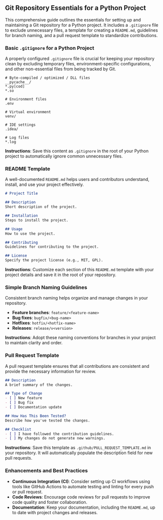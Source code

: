 ## Git Repository Essentials for a Python Project

This comprehensive guide outlines the essentials for setting up and maintaining a Git repository for a Python project. It includes a `.gitignore` file to exclude unnecessary files, a template for creating a `README.md`, guidelines for branch naming, and a pull request template to standardize contributions.

### Basic `.gitignore` for a Python Project

A properly configured `.gitignore` file is crucial for keeping your repository clean by excluding temporary files, environment-specific configurations, and other non-essential files from being tracked by Git.

```plaintext
# Byte-compiled / optimized / DLL files
__pycache__/
*.py[cod]
*.so

# Environment files
.env

# Virtual environment
venv/

# IDE settings
.idea/

# Log files
*.log
```

**Instructions**: Save this content as `.gitignore` in the root of your Python project to automatically ignore common unnecessary files.

### README Template

A well-documented `README.md` helps users and contributors understand, install, and use your project effectively.

```markdown
# Project Title

## Description
Short description of the project.

## Installation
Steps to install the project.

## Usage
How to use the project.

## Contributing
Guidelines for contributing to the project.

## License
Specify the project license (e.g., MIT, GPL).
```

**Instructions**: Customize each section of this `README.md` template with your project details and save it in the root of your repository.

### Simple Branch Naming Guidelines

Consistent branch naming helps organize and manage changes in your repository.

- **Feature branches**: `feature/<feature-name>`
- **Bug fixes**: `bugfix/<bug-name>`
- **Hotfixes**: `hotfix/<hotfix-name>`
- **Releases**: `release/v<version>`

**Instructions**: Adopt these naming conventions for branches in your project to maintain clarity and order.

### Pull Request Template

A pull request template ensures that all contributions are consistent and provide the necessary information for review.

```markdown
## Description
A brief summary of the changes.

## Type of Change
- [ ] New feature
- [ ] Bug fix
- [ ] Documentation update

## How Has This Been Tested?
Describe how you've tested the changes.

## Checklist
- [ ] I have followed the contribution guidelines.
- [ ] My changes do not generate new warnings.
```

**Instructions**: Save this template as `.github/PULL_REQUEST_TEMPLATE.md` in your repository. It will automatically populate the description field for new pull requests.

### Enhancements and Best Practices

- **Continuous Integration (CI)**: Consider setting up CI workflows using tools like GitHub Actions to automate testing and linting for every push or pull request.
- **Code Reviews**: Encourage code reviews for pull requests to improve code quality and foster collaboration.
- **Documentation**: Keep your documentation, including the `README.md`, up to date with project changes and releases.
